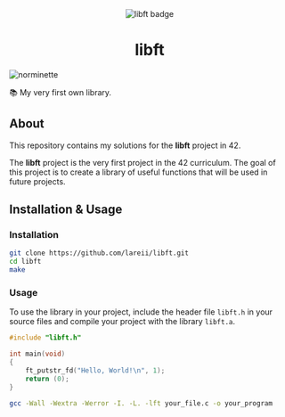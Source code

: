 <div align="center">
    <img src="https://raw.githubusercontent.com/ayogun/42-project-badges/refs/heads/main/badges/libfte.png" alt="libft badge">
    <h1>libft</h1>
</div>

![norminette](https://github.com/lareii/libft/actions/workflows/norminette.yml/badge.svg)

📚 My very first own library.

## About
This repository contains my solutions for the **libft** project in 42.

The **libft** project is the very first project in the 42 curriculum. The goal of this project is to create a library of useful functions that will be used in future projects.

## Installation & Usage
### Installation
```bash
git clone https://github.com/lareii/libft.git
cd libft
make
```

### Usage
To use the library in your project, include the header file `libft.h` in your source files and compile your project with the library `libft.a`.

```c
#include "libft.h"

int main(void)
{
    ft_putstr_fd("Hello, World!\n", 1);
    return (0);
}
```

```bash
gcc -Wall -Wextra -Werror -I. -L. -lft your_file.c -o your_program
```
